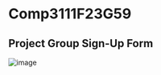 # Comp3111F23G59
## Project Group Sign-Up Form
![image](https://github.com/CheungHin-Hiu/Comp3111F23G59/assets/140736765/844a7218-2aff-4086-b9cb-934c4fd2c41f)
